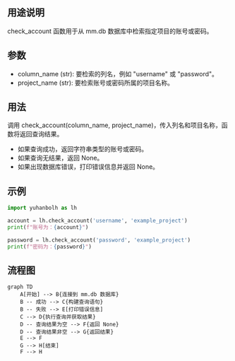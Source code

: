 ## 用途说明

check_account 函数用于从 mm.db 数据库中检索指定项目的账号或密码。

## 参数

* column_name (str): 要检索的列名，例如 "username" 或 "password"。
* project_name (str): 要检索账号或密码所属的项目名称。
## 用法

调用 check_account(column_name, project_name)，传入列名和项目名称，函数将返回查询结果。

* 如果查询成功，返回字符串类型的账号或密码。
* 如果查询无结果，返回 None。
* 如果出现数据库错误，打印错误信息并返回 None。
## 示例

```python
import yuhanbolh as lh

account = lh.check_account('username', 'example_project')
print(f"账号为：{account}")

password = lh.check_account('password', 'example_project')
print(f"密码为：{password}")
```

## 流程图

```mermaid
graph TD
    A[开始] --> B{连接到 mm.db 数据库}
    B -- 成功 --> C{构建查询语句}
    B -- 失败 --> E[打印错误信息]
    C --> D{执行查询并获取结果}
    D -- 查询结果为空 --> F{返回 None}
    D -- 查询结果非空 --> G{返回结果}
    E --> F
    G --> H[结束]
    F --> H
```

